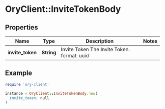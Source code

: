 # OryClient::InviteTokenBody

## Properties

| Name | Type | Description | Notes |
| ---- | ---- | ----------- | ----- |
| **invite_token** | **String** | Invite Token  The Invite Token.  format: uuid |  |

## Example

```ruby
require 'ory-client'

instance = OryClient::InviteTokenBody.new(
  invite_token: null
)
```

